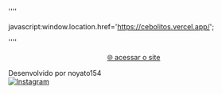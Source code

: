 ''''


javascript:window.location.href='https://cebolitos.vercel.app/';


''''


<p align="center">
  <a href="https://mnrmagal.github.io" target="_blank">🌐 acessar o site</a>
</p>

<div class="footer">
  Desenvolvido por noyato154 <br />
  <a href="https://www.instagram.com/mnr_magal/" target="_blank" rel="noopener noreferrer">
    <img src="https://upload.wikimedia.org/wikipedia/commons/a/a5/Instagram_icon.png" alt="Instagram" class="instagram-icon" />